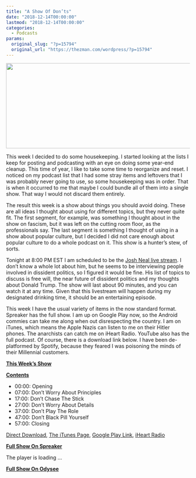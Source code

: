 ```yaml
---
title: "A Show Of Don’ts"
date: "2018-12-14T00:00:00"
lastmod: "2018-12-14T00:00:00"
categories:
  - Podcasts
params:
  original_slug: "?p=15794"
  original_url: "https://thezman.com/wordpress/?p=15794"
---
```


[<img
src="http://thezman.com/wordpress/wp-content/uploads/2018/01/Power-Hour.png"
decoding="async" width="600" height="233" />](http://thezman.com/wordpress/wp-content/uploads/2018/01/Power-Hour.png)

This week I decided to do some housekeeping. I started looking at the
lists I keep for posting and podcasting with an eye on doing some
year-end cleanup. This time of year, I like to take some time to
reorganize and reset. I noticed on my podcast list that I had some stray
items and leftovers that I was probably never going to use, so some
housekeeping was in order. That is when it occurred to me that maybe I
could bundle all of them into a single show. That way I would not
discard them entirely.

The result this week is a show about things you should avoid doing.
These are all ideas I thought about using for different topics, but they
never quite fit. The first segment, for example, was something I thought
about in the show on fascism, but it was left on the cutting room floor,
as the professionals say. The last segment is something I thought of
using in a show about popular culture, but I decided I did not care
enough about popular culture to do a whole podcast on it. This show is a
hunter’s stew, of sorts.

Tonight at 8:00 PM EST I am scheduled to be the [Josh Neal live
stream](https://www.youtube.com/watch?v=auhQDTMv9z0). I don’t know a
whole lot about him, but he seems to be interviewing people involved in
dissident politics, so I figured it would be fine. His list of topics to
discuss is free will, the near future of dissident politics and my
thoughts about Donald Trump. The show will last about 90 minutes, and
you can watch it at any time. Given that this livestream will happen
during my designated drinking time, it should be an entertaining
episode.

This week I have the usual variety of items in the now standard format.
Spreaker has the full show. I am up on Google Play now, so the Android
commies can take me along when out disrespecting the country. I am on
iTunes, which means the Apple Nazis can listen to me on their Hitler
phones. The anarchists can catch me on iHeart Radio. YouTube also has
the full podcast. Of course, there is a download link below. I have been
de-platformed by Spotify, because they feared I was poisoning the minds
of their Millennial customers.

**<u>This Week’s Show</u>**

**<u>Contents</u>**

-   00:00: Opening
-   07:00: Don’t Worry About Principles
-   17:00: Don’t Chase The Stick
-   27:00: Don’t Worry About Details
-   37:00: Don’t Play The Role
-   47:00: Don’t Black Pill Yourself
-   57:00: Closing

<a href="https://api.spreaker.com/v2/episodes/16467244/download.mp3"
rel="noopener" target="_blank">Direct Download</a>, <a
href="https://itunes.apple.com/us/podcast/the-z-blog-power-hour/id1262799640?mt=2"
rel="noopener" target="_blank">The iTunes Page</a>, <a
href="https://playmusic.app.goo.gl/?ibi=com.google.PlayMusic&amp;isi=691797987&amp;ius=googleplaymusic&amp;link=https://play.google.com/music/m/Ign2aae4ofqi7ih4zik5ipqtv3y?t%3DThe_Z_Blog_Power_Hour%26pcampaignid%3DMKT-na-all-co-pr-mu-pod-16"
rel="noopener" target="_blank">Google Play Link</a>, <a href="https://www.iheart.com/podcast/the-z-blog-power-hour-29246491/"
rel="noopener" target="_blank">iHeart Radio</a>

**<u>Full Show On Spreaker</u>**

The player is loading ...

<span class="widget_spinner dark"></span>

**<u>Full Show On Odysee</u>**
